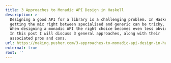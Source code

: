 ```yaml
---
title: 3 Approaches to Monadic API Design in Haskell
description: >-
  Designing a good API for a library is a challenging problem. In Haskell
  getting the mix right between specialised and generic can be tricky.
  When designing a monadic API the right choice becomes even less obvious.
  In this post I will discuss 3 general approaches, along with their
  associated pros and cons.
url: https://making.pusher.com/3-approaches-to-monadic-api-design-in-haskell/
external: true
root: ''
---
```


